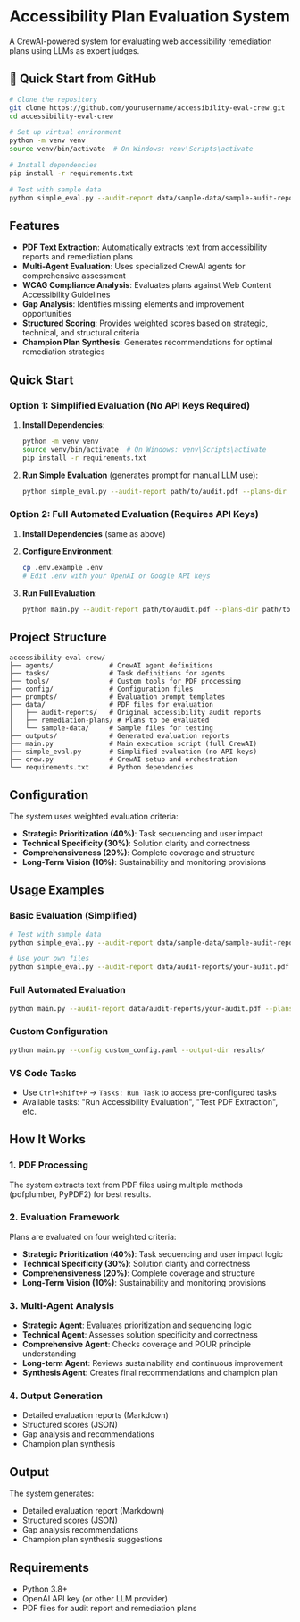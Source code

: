# Accessibility Plan Evaluation System

A CrewAI-powered system for evaluating web accessibility remediation plans using LLMs as expert judges.

## 🚀 Quick Start from GitHub

```bash
# Clone the repository
git clone https://github.com/yourusername/accessibility-eval-crew.git
cd accessibility-eval-crew

# Set up virtual environment
python -m venv venv
source venv/bin/activate  # On Windows: venv\Scripts\activate

# Install dependencies
pip install -r requirements.txt

# Test with sample data
python simple_eval.py --audit-report data/sample-data/sample-audit-report.pdf --plans-dir data/sample-data/
```

## Features

- **PDF Text Extraction**: Automatically extracts text from accessibility reports and remediation plans
- **Multi-Agent Evaluation**: Uses specialized CrewAI agents for comprehensive assessment
- **WCAG Compliance Analysis**: Evaluates plans against Web Content Accessibility Guidelines
- **Gap Analysis**: Identifies missing elements and improvement opportunities  
- **Structured Scoring**: Provides weighted scores based on strategic, technical, and structural criteria
- **Champion Plan Synthesis**: Generates recommendations for optimal remediation strategies

## Quick Start

### Option 1: Simplified Evaluation (No API Keys Required)

1. **Install Dependencies**:
   ```bash
   python -m venv venv
   source venv/bin/activate  # On Windows: venv\Scripts\activate
   pip install -r requirements.txt
   ```

2. **Run Simple Evaluation** (generates prompt for manual LLM use):
   ```bash
   python simple_eval.py --audit-report path/to/audit.pdf --plans-dir path/to/plans/
   ```

### Option 2: Full Automated Evaluation (Requires API Keys)

1. **Install Dependencies** (same as above)

2. **Configure Environment**:
   ```bash
   cp .env.example .env
   # Edit .env with your OpenAI or Google API keys
   ```

3. **Run Full Evaluation**:
   ```bash
   python main.py --audit-report path/to/audit.pdf --plans-dir path/to/plans/
   ```

## Project Structure

```
accessibility-eval-crew/
├── agents/              # CrewAI agent definitions
├── tasks/               # Task definitions for agents
├── tools/               # Custom tools for PDF processing
├── config/              # Configuration files
├── prompts/             # Evaluation prompt templates
├── data/                # PDF files for evaluation
│   ├── audit-reports/   # Original accessibility audit reports
│   ├── remediation-plans/ # Plans to be evaluated
│   └── sample-data/     # Sample files for testing
├── outputs/             # Generated evaluation reports
├── main.py              # Main execution script (full CrewAI)
├── simple_eval.py       # Simplified evaluation (no API keys)
├── crew.py              # CrewAI setup and orchestration
└── requirements.txt     # Python dependencies
```

## Configuration

The system uses weighted evaluation criteria:
- **Strategic Prioritization (40%)**: Task sequencing and user impact
- **Technical Specificity (30%)**: Solution clarity and correctness  
- **Comprehensiveness (20%)**: Complete coverage and structure
- **Long-Term Vision (10%)**: Sustainability and monitoring provisions

## Usage Examples

### Basic Evaluation (Simplified)
```bash
# Test with sample data
python simple_eval.py --audit-report data/sample-data/sample-audit-report.pdf --plans-dir data/sample-data/

# Use your own files
python simple_eval.py --audit-report data/audit-reports/your-audit.pdf --plans-dir data/remediation-plans/
```

### Full Automated Evaluation
```bash
python main.py --audit-report data/audit-reports/your-audit.pdf --plans-dir data/remediation-plans/
```

### Custom Configuration
```bash
python main.py --config custom_config.yaml --output-dir results/
```

### VS Code Tasks
- Use `Ctrl+Shift+P` → `Tasks: Run Task` to access pre-configured tasks
- Available tasks: "Run Accessibility Evaluation", "Test PDF Extraction", etc.

## How It Works

### 1. PDF Processing
The system extracts text from PDF files using multiple methods (pdfplumber, PyPDF2) for best results.

### 2. Evaluation Framework
Plans are evaluated on four weighted criteria:
- **Strategic Prioritization (40%)**: Task sequencing and user impact logic
- **Technical Specificity (30%)**: Solution clarity and correctness  
- **Comprehensiveness (20%)**: Complete coverage and structure
- **Long-Term Vision (10%)**: Sustainability and monitoring provisions

### 3. Multi-Agent Analysis
- **Strategic Agent**: Evaluates prioritization and sequencing logic
- **Technical Agent**: Assesses solution specificity and correctness
- **Comprehensive Agent**: Checks coverage and POUR principle understanding
- **Long-term Agent**: Reviews sustainability and continuous improvement
- **Synthesis Agent**: Creates final recommendations and champion plan

### 4. Output Generation
- Detailed evaluation reports (Markdown)
- Structured scores (JSON)
- Gap analysis and recommendations
- Champion plan synthesis

## Output

The system generates:
- Detailed evaluation report (Markdown)
- Structured scores (JSON)
- Gap analysis recommendations
- Champion plan synthesis suggestions

## Requirements

- Python 3.8+
- OpenAI API key (or other LLM provider)
- PDF files for audit report and remediation plans
